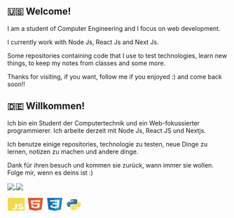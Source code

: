 ## 🇺🇸 Welcome!

I am a student of Computer Engineering and I focus on web development.

I currently work with Node Js, React Js and Next Js.

Some repositories containing code that I use to test technologies, learn new things, to keep my notes from classes and some more.

Thanks for visiting, if you want, follow me if you enjoyed :) and come back soon!!

## 🇩🇪 Willkommen!

Ich bin ein Student der Computertechnik und ein Web-fokussierter programmierer. Ich arbeite derzeit mit Node Js, React JS und Nextjs.

Ich benutze einige repositories, technologie zu testen, neue Dinge zu lernen, notizen zu machen und andere dinge.

Dank für ihren besuch und kommen sie zurück, wann immer sie wollen. Folge mir, wenn es deins ist :)

<html>
<style>
  .box {
    animation: pulse 2s infinite;
  }
  
  @keyframes pulse {
    0% {
      transform: scale(0.95);
      box-shadow: 0 0 0 0 rgba(0, 0, 0, 0.7);
    }

    70% {
      transform: scale(1);
      box-shadow: 0 0 0 10px rgba(0, 0, 0, 0);
    }

    100% {
      transform: scale(0.95);
      box-shadow: 0 0 0 0 rgba(0, 0, 0, 0);
    }
  }
  
</style>
<a class="box" href="https://github.com/matheuspsantos">
  <img align="center" height="180rem" src="https://github-readme-stats.vercel.app/api?username=matheuspsantos&show_icons=true&theme=dracula">
</a>
<a class="box" href="https://github.com/matheuspsantos">
  <img align="center" height="180rem" src="https://github-readme-stats.vercel.app/api/top-langs/?username=matheuspsantos&layout=compact&langs_count=7&theme=dracula">
</a>

<div class="box" style="display: inline_block"><br>
  <img align="center" alt="Js" height="30" width="40" src="https://raw.githubusercontent.com/devicons/devicon/master/icons/javascript/javascript-plain.svg">
  <img align="center" alt="HTML" height="30" width="40" src="https://raw.githubusercontent.com/devicons/devicon/master/icons/html5/html5-original.svg">
  <img align="center" alt="CSS" height="30" width="40" src="https://raw.githubusercontent.com/devicons/devicon/master/icons/css3/css3-original.svg">
  <img align="center" alt="Python" height="30" width="40" src="https://raw.githubusercontent.com/devicons/devicon/master/icons/python/python-original.svg">
 </div>
  </html>
